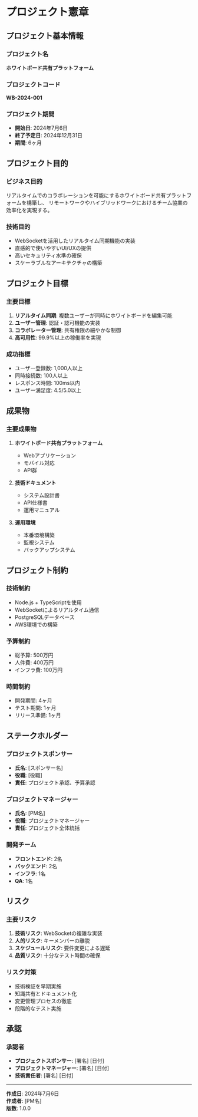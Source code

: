 # プロジェクト憲章

## プロジェクト基本情報

### プロジェクト名
**ホワイトボード共有プラットフォーム**

### プロジェクトコード
**WB-2024-001**

### プロジェクト期間
- **開始日**: 2024年7月6日
- **終了予定日**: 2024年12月31日
- **期間**: 6ヶ月

## プロジェクト目的

### ビジネス目的
リアルタイムでのコラボレーションを可能にするホワイトボード共有プラットフォームを構築し、
リモートワークやハイブリッドワークにおけるチーム協業の効率化を実現する。

### 技術目的
- WebSocketを活用したリアルタイム同期機能の実装
- 直感的で使いやすいUI/UXの提供
- 高いセキュリティ水準の確保
- スケーラブルなアーキテクチャの構築

## プロジェクト目標

### 主要目標
1. **リアルタイム同期**: 複数ユーザーが同時にホワイトボードを編集可能
2. **ユーザー管理**: 認証・認可機能の実装
3. **コラボレーター管理**: 共有権限の細やかな制御
4. **高可用性**: 99.9%以上の稼働率を実現

### 成功指標
- ユーザー登録数: 1,000人以上
- 同時接続数: 100人以上
- レスポンス時間: 100ms以内
- ユーザー満足度: 4.5/5.0以上

## 成果物

### 主要成果物
1. **ホワイトボード共有プラットフォーム**
   - Webアプリケーション
   - モバイル対応
   - API群

2. **技術ドキュメント**
   - システム設計書
   - API仕様書
   - 運用マニュアル

3. **運用環境**
   - 本番環境構築
   - 監視システム
   - バックアップシステム

## プロジェクト制約

### 技術制約
- Node.js + TypeScriptを使用
- WebSocketによるリアルタイム通信
- PostgreSQLデータベース
- AWS環境での構築

### 予算制約
- 総予算: 500万円
- 人件費: 400万円
- インフラ費: 100万円

### 時間制約
- 開発期間: 4ヶ月
- テスト期間: 1ヶ月
- リリース準備: 1ヶ月

## ステークホルダー

### プロジェクトスポンサー
- **氏名**: [スポンサー名]
- **役職**: [役職]
- **責任**: プロジェクト承認、予算承認

### プロジェクトマネージャー
- **氏名**: [PM名]
- **役職**: プロジェクトマネージャー
- **責任**: プロジェクト全体統括

### 開発チーム
- **フロントエンド**: 2名
- **バックエンド**: 2名
- **インフラ**: 1名
- **QA**: 1名

## リスク

### 主要リスク
1. **技術リスク**: WebSocketの複雑な実装
2. **人的リスク**: キーメンバーの離脱
3. **スケジュールリスク**: 要件変更による遅延
4. **品質リスク**: 十分なテスト時間の確保

### リスク対策
- 技術検証を早期実施
- 知識共有とドキュメント化
- 変更管理プロセスの徹底
- 段階的なテスト実施

## 承認

### 承認者
- **プロジェクトスポンサー**: [署名] [日付]
- **プロジェクトマネージャー**: [署名] [日付]
- **技術責任者**: [署名] [日付]

---
**作成日**: 2024年7月6日  
**作成者**: [PM名]  
**版数**: 1.0.0